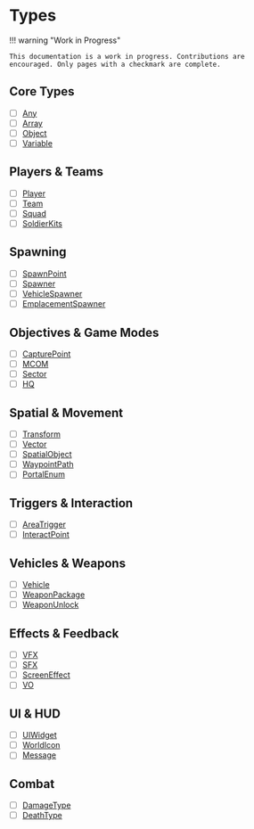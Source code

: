 # Types

!!! warning "Work in Progress"

    This documentation is a work in progress. Contributions are encouraged. Only pages with a checkmark are complete.

## Core Types
- [ ] [Any](./Any.md)
- [ ] [Array](./Array.md)
- [ ] [Object](./Object.md)
- [ ] [Variable](./Variable.md)

## Players & Teams
- [ ] [Player](./Player.md)
- [ ] [Team](./Team.md)
- [ ] [Squad](./Squad.md)
- [ ] [SoldierKits](./SoldierKits.md)

## Spawning
- [ ] [SpawnPoint](./SpawnPoint.md)
- [ ] [Spawner](./Spawner.md)
- [ ] [VehicleSpawner](./VehicleSpawner.md)
- [ ] [EmplacementSpawner](./EmplacementSpawner.md)

## Objectives & Game Modes
- [ ] [CapturePoint](./CapturePoint.md)
- [ ] [MCOM](./MCOM.md)
- [ ] [Sector](./Sector.md)
- [ ] [HQ](./HQ.md)

## Spatial & Movement
- [ ] [Transform](./Transform.md)
- [ ] [Vector](./Vector.md)
- [ ] [SpatialObject](./SpatialObject.md)
- [ ] [WaypointPath](./WaypointPath.md)
- [ ] [PortalEnum](./PortalEnum.md)

## Triggers & Interaction
- [ ] [AreaTrigger](./AreaTrigger.md)
- [ ] [InteractPoint](./InteractPoint.md)

## Vehicles & Weapons
- [ ] [Vehicle](./Vehicle.md)
- [ ] [WeaponPackage](./WeaponPackage.md)
- [ ] [WeaponUnlock](./WeaponUnlock.md)

## Effects & Feedback
- [ ] [VFX](./VFX.md)
- [ ] [SFX](./SFX.md)
- [ ] [ScreenEffect](./ScreenEffect.md)
- [ ] [VO](./VO.md)

## UI & HUD
- [ ] [UIWidget](./UIWidget.md)
- [ ] [WorldIcon](./WorldIcon.md)
- [ ] [Message](./Message.md)

## Combat
- [ ] [DamageType](./DamageType.md)
- [ ] [DeathType](./DeathType.md)